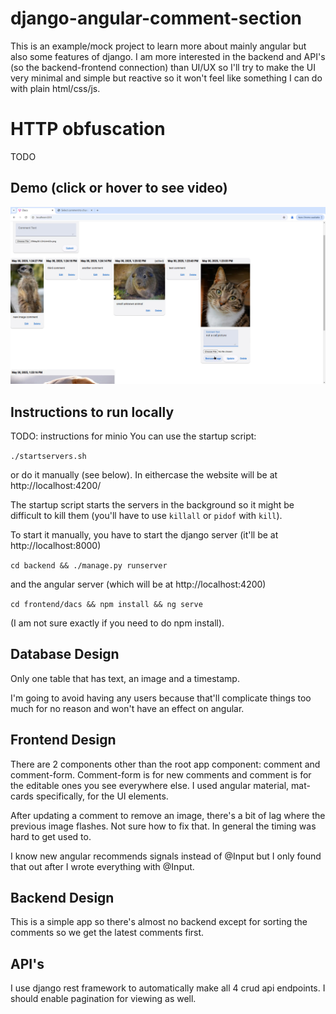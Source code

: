 # django-angular-comment-section
This is an example/mock project to learn more about mainly angular but also some features of django. I am more interested in the backend and API's (so the backend-frontend connection) than UI/UX so I'll try to make the UI very minimal and simple but reactive so it won't feel like something I can do with plain html/css/js.

# HTTP obfuscation
TODO

## Demo (click or hover to see video)
[![Demo Video](./demo-image.jpg)](https://github.com/vrpT14s/django-angular-comment-section/issues/1#issue-3102428618)

## Instructions to run locally
TODO: instructions for minio
You can use the startup script:

```./startservers.sh```

or do it manually (see below). In eithercase the website will be at http://localhost:4200/

The startup script starts the servers in the background so it might be difficult to kill them (you'll have to use ```killall``` or ```pidof``` with ```kill```).

To start it manually, you have to start the django server (it'll be at http://localhost:8000)

```cd backend && ./manage.py runserver```

and the angular server (which will be at http://localhost:4200)

```cd frontend/dacs && npm install && ng serve```

(I am not sure exactly if you need to do npm install).

## Database Design
Only one table that has text, an image and a timestamp.

I'm going to avoid having any users because that'll complicate things too much for no reason and won't have an effect on angular.

## Frontend Design
There are 2 components other than the root app component: comment and comment-form. Comment-form is for new comments and comment is for the editable ones you see everywhere else. I used angular material, mat-cards specifically, for the UI elements.

After updating a comment to remove an image, there's a bit of lag where the previous image flashes. Not sure how to fix that. In general the timing was hard to get used to.

I know new angular recommends signals instead of @Input but I only found that out after I wrote everything with @Input.

## Backend Design
This is a simple app so there's almost no backend except for sorting the comments so we get the latest comments first.

## API's
I use django rest framework to automatically make all 4 crud api endpoints. I should enable pagination for viewing as well.
